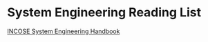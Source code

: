 # System Engineering Reading List

[INCOSE System Engineering Handbook](https://github.com/DIJUNLIAO/System_Engineering/blob/main/Books/INCOSE%20-%20INCOSE%20Systems%20Engineering%20Handbook_%20A%20Guide%20for%20System%20Life%20Cycle%20Processes%20and%20Activities-Wiley%20(2015).pdf)
